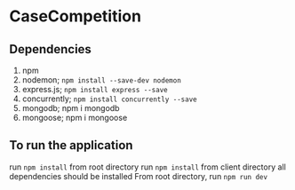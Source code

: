 # CaseCompetition
## Dependencies
1. npm
2. nodemon; `npm install --save-dev nodemon`
3. express.js; `npm install express --save`
4. concurrently; `npm install concurrently --save`
5. mongodb; npm i mongodb
6. mongoose; npm i mongoose
## To run the application
run `npm install` from root directory
run `npm install` from client directory
all dependencies should be installed
From root directory, run `npm run dev`
